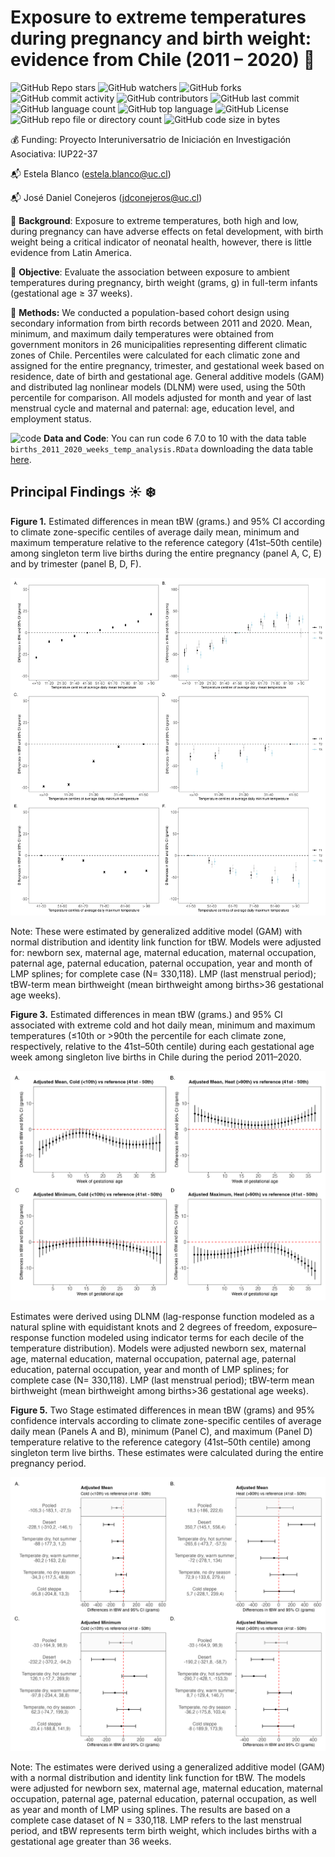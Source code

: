 
#  Exposure to extreme temperatures during pregnancy and birth weight: evidence from Chile (2011 – 2020) :baby:

![GitHub Repo stars](https://img.shields.io/github/stars/ClimChange-NewbornHealth/CIIIA-ClimateBirthWeightAnalysis)
![GitHub watchers](https://img.shields.io/github/watchers/ClimChange-NewbornHealth/CIIIA-ClimateBirthWeightAnalysis)
![GitHub forks](https://img.shields.io/github/forks/ClimChange-NewbornHealth/CIIIA-ClimateBirthWeightAnalysis)
![GitHub commit activity](https://img.shields.io/github/commit-activity/t/ClimChange-NewbornHealth/CIIIA-ClimateBirthWeightAnalysis)
![GitHub contributors](https://img.shields.io/github/contributors/ClimChange-NewbornHealth/CIIIA-ClimateBirthWeightAnalysis)
![GitHub last commit](https://img.shields.io/github/last-commit/ClimChange-NewbornHealth/CIIIA-ClimateBirthWeightAnalysis)
![GitHub language count](https://img.shields.io/github/languages/count/ClimChange-NewbornHealth/CIIIA-ClimateBirthWeightAnalysis)
![GitHub top language](https://img.shields.io/github/languages/top/ClimChange-NewbornHealth/CIIIA-ClimateBirthWeightAnalysis)
![GitHub License](https://img.shields.io/github/license/ClimChange-NewbornHealth/CIIIA-ClimateBirthWeightAnalysis)
![GitHub repo file or directory count](https://img.shields.io/github/directory-file-count/ClimChange-NewbornHealth/CIIIA-ClimateBirthWeightAnalysis)
![GitHub code size in bytes](https://img.shields.io/github/languages/code-size/ClimChange-NewbornHealth/CIIIA-ClimateBirthWeightAnalysis)


:moneybag: Funding: Proyecto Interuniversatrio de Iniciación en Investigación Asociativa: IUP22-37

:mailbox_with_mail: Estela Blanco (<estela.blanco@uc.cl>)

:mailbox_with_mail: José Daniel Conejeros (<jdconejeros@uc.cl>)

:pushpin: **Background**: Exposure to extreme temperatures, both high and low, during pregnancy can have adverse effects on fetal development, with birth weight being a critical indicator of neonatal health, however, there is little evidence from Latin America.

:pushpin: **Objective**: Evaluate the association between exposure to ambient temperatures during pregnancy, birth weight (grams, g) in full-term infants (gestational age ≥ 37 weeks).

:pushpin: **Methods:** We conducted a population-based cohort design using secondary information from birth records between 2011 and 2020. Mean, minimum, and maximum daily temperatures were obtained from government monitors in 26 municipalities representing different climatic zones of Chile. Percentiles were calculated for each climatic zone and assigned for the entire pregnancy, trimester, and gestational week based on residence, date of birth and gestational age. General additive models (GAM) and distributed lag nonlinear models (DLNM) were used, using the 50th percentile for comparison. All models adjusted for month and year of last menstrual cycle and maternal and paternal: age, education level, and employment status.

![code](https://skillicons.dev/icons?i=r) **Data and Code**: You can run code 6 7.0 to 10 with the data table `births_2011_2020_weeks_temp_analysis.RData` downloading the data table [here](https://www.dropbox.com/scl/fi/6ngi8nfcszc0p86ozcgs2/births_2011_2020_weeks_temp_analysis.RData?rlkey=m7qdpqsy0ffx7s6g7r3hbl440&st=rl1uwsqc&dl=0).

## Principal Findings :sunny: :snowflake:

**Figure 1.** Estimated differences in mean tBW (grams.) and 95% CI according to climate zone-specific centiles of average daily mean, minimum and maximum temperature relative to the reference category (41st–50th centile) among singleton term live births during the entire pregnancy (panel A, C, E) and by trimester (panel B, D, F).

![](/Output_analysis/temp/fig/Adjusted_GAM_models_tbw_trim_full.png)

Note: These were estimated by generalized additive model (GAM) with normal distribution and identity link function for tBW. Models were adjusted for: newborn sex, maternal age, maternal education, maternal occupation, paternal age, paternal education, paternal occupation, year and month of LMP splines; for complete case (N= 330,118). LMP (last menstrual period); tBW-term mean birthweight (mean birthweight among births>36 gestational age weeks).

**Figure 3.** Estimated differences in mean tBW (grams.) and 95% CI associated with extreme cold and hot daily mean, minimum and maximum temperatures (≤10th or >90th the percentile for each climate zone, respectively, relative to the 41st–50th centile) during each gestational age week among singleton live births in Chile during the period 2011–2020. 

![](/Output_analysis/dlnm/fig/DLNM_tBW.png)

Estimates were derived using DLNM (lag-response function modeled as a natural spline with equidistant knots and 2 degrees of freedom, exposure–response function modeled using indicator terms for each decile of the temperature distribution). Models were adjusted newborn sex, maternal age, maternal education, maternal occupation, paternal age, paternal education, paternal occupation, year and month of LMP splines; for complete case (N= 330,118). LMP (last menstrual period); tBW-term mean birthweight (mean birthweight among births>36 gestational age weeks).

**Figure 5.** Two Stage estimated differences in mean tBW (grams) and 95% confidence intervals according to climate zone-specific centiles of average daily mean (Panels A and B), minimum (Panel C), and maximum (Panel D) temperature relative to the reference category (41st–50th centile) among singleton term live births. These estimates were calculated during the entire pregnancy period.

![](/Output_analysis/2Stage/2Stage_tBW.png)

Note: The estimates were derived using a generalized additive model (GAM) with a normal distribution and identity link function for tBW. The models were adjusted for newborn sex, maternal age, maternal education, maternal occupation, paternal age, paternal education, paternal occupation, as well as year and month of LMP using splines. The results are based on a complete case dataset of N = 330,118. LMP refers to the last menstrual period, and tBW represents term birth weight, which includes births with a gestational age greater than 36 weeks.

